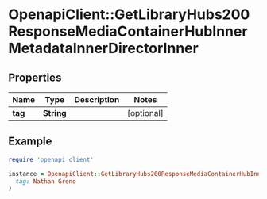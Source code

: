# OpenapiClient::GetLibraryHubs200ResponseMediaContainerHubInnerMetadataInnerDirectorInner

## Properties

| Name | Type | Description | Notes |
| ---- | ---- | ----------- | ----- |
| **tag** | **String** |  | [optional] |

## Example

```ruby
require 'openapi_client'

instance = OpenapiClient::GetLibraryHubs200ResponseMediaContainerHubInnerMetadataInnerDirectorInner.new(
  tag: Nathan Greno
)
```

